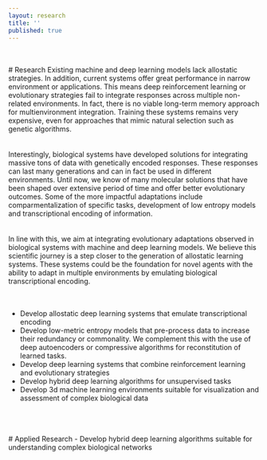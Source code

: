 ```yaml
---
layout: research
title: ''
published: true
---
```

<meta name="viewport" content="width=device-width, initial-scale=1.0">

<br>

<br>
# Research 
Existing machine and deep learning models lack allostatic strategies. In addition, current systems offer great performance in narrow environment or applications. This means deep reinforcement learning or evolutionary strategies fail to integrate responses across multiple non-related environments. In fact, there is no viable long-term memory approach for multienvironment integration. Training these systems remains very expensive, even for approaches that mimic natural selection such as genetic algorithms. 
<br>
<br>
<br>
Interestingly, biological systems have developed solutions for integrating massive tons of data with genetically encoded responses. These responses can last many generations and can in fact be used in  different environments. Until now, we know of many molecular solutions that have been shaped over extensive period of time and offer better evolutionary outcomes. Some of the more impactful adaptations include comparmentalization of specific tasks, development of low entropy models and transcriptional encoding of information. 
  <br>
  <br>
  <br>
In line with this, we aim at integrating evolutionary adaptations observed in biological systems with machine and deep learning models. We believe this scientific journey is a step closer to the generation of allostatic learning systems. These systems could be the foundation for novel agents with the ability to adapt in multiple environments by emulating biological transcriptional encoding. 
<br>
  <br>
  <br>

- Develop allostatic deep learning systems that emulate transcriptional encoding
- Develop low-metric entropy models that pre-process data to increase their redundancy or commonality. We complement this with the use of deep autoencoders or compressive algorithms for reconstitution of learned tasks.
- Develop deep learning systems that combine reinforcement learning and evolutionary strategies
- Develop hybrid deep learning algorithms for unsupervised tasks
- Develop 3d machine learning environments suitable for visualization and assessment of complex biological data
<br>
  <br>
  <br>
# Applied Research 
- Develop hybrid deep learning algorithms suitable for understanding complex biological networks
